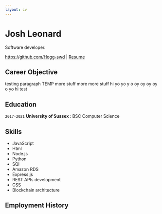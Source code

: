```yaml
---
layout: cv
---
```

# Josh Leonard
Software developer.

<div id="webaddress">
<a href="https://github.com/Hogg-swd">https://github.com/Hogg-swd</a>
| <a href="https://hogg-swd.github.io/markdown-cv/">Resume</a>
</div>

## Career Objective

testing paragraph TEMP more stuff more more stuff hi yo yo y o oy oy oy oy o yo hi test

## Education

`2017-2021`
**University of Sussex** : BSC Computer Science


## Skills

- JavaScript
- Html
- Node.js
- Python
- SQl
- Amazon RDS
- Express.js
- REST APIs development
- CSS
- Blockchain architecture

## Employment History

<!-- A list is also available [online](http://scholar.google.co.uk/citations?user=LTOTl0YAAAAJ) -->

<!-- ### Footer

Last updated: May 2013 -->


